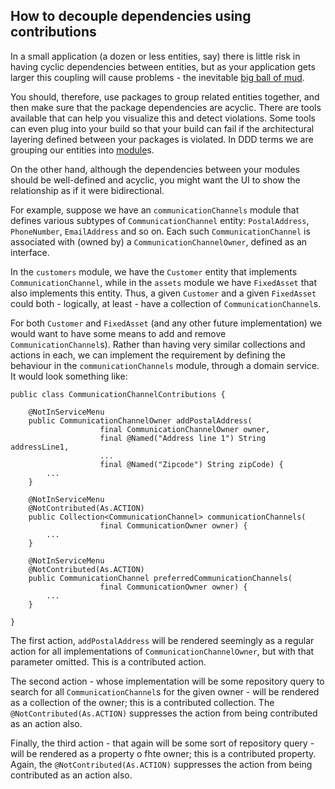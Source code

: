 How to decouple dependencies using contributions
------------------------------------------------

In a small application (a dozen or less entities, say) there is little risk in having cyclic
dependencies between entities, but as your application gets larger this coupling will cause problems - the inevitable [big ball of mud](http://en.wikipedia.org/wiki/Big_ball_of_mud).

You should, therefore, use packages to group related entities together, and then make sure that the package dependencies are acyclic.  There are tools available that can help you visualize this and detect violations.  Some tools can even plug into your build so that your build can fail if the architectural layering defined between your packages is violated.  In DDD terms we are grouping our entities into [module](http://domainlanguage.com/ddd/patterns)s.

On the other hand, although the dependencies between your modules should be well-defined and acyclic, you might want the UI to show the relationship as if it were bidirectional.

For example, suppose we have an `communicationChannels` module that defines various subtypes of `CommunicationChannel` entity: `PostalAddress`, `PhoneNumber`, `EmailAddress` and so on.  Each such `CommunicationChannel` is associated with (owned by) a `CommunicationChannelOwner`, defined as an interface.

In the `customers` module, we have the `Customer` entity that implements `CommunicationChannel`, while in the `assets` module we have `FixedAsset` that also implements this entity.  Thus, a given `Customer` and a given `FixedAsset` could both - logically, at least - have a collection of `CommunicationChannel`s.

For both `Customer` and `FixedAsset` (and any other future implementation) we would want to have some means to add and remove `CommunicationChannel`s).  Rather than having very similar collections and actions in each, we can implement the requirement by defining the behaviour in the `communicationChannels` module, through a domain service.  It would look something like:

    public class CommunicationChannelContributions {

        @NotInServiceMenu
        public CommunicationChannelOwner addPostalAddress(
                        final CommunicationChannelOwner owner,
                        final @Named("Address line 1") String addressLine1,
                        ... 
                        final @Named("Zipcode") String zipCode) {
            ...
        }

        @NotInServiceMenu
        @NotContributed(As.ACTION)
        public Collection<CommunicationChannel> communicationChannels(
                        final CommunicationOwner owner) {
            ...
        }

        @NotInServiceMenu
        @NotContributed(As.ACTION)
        public CommunicationChannel preferredCommunicationChannels(
                        final CommunicationOwner owner) {
            ...
        }

    }

The first action, `addPostalAddress` will be rendered seemingly as a regular action for all implementations of `CommunicationChannelOwner`, but with that parameter omitted.  This is a contributed action.

The second action - whose implementation will be some repository query to search for all `CommunicationChannel`s for the given owner - will be rendered as a collection of the owner; this is a contributed collection.  The `@NotContributed(As.ACTION)` suppresses the action from being contributed as an action also.

Finally, the third action - that again will be some sort of repository query - will be rendered as a property o fhte owner; this is a contributed property.  Again, the `@NotContributed(As.ACTION)` suppresses the action from being contributed as an action also.

